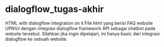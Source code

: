 # dialogflow_tugas-akhir
HTML with dialogflow integration on it
File html yang berisi FAQ website UPNVJ dengan integrasi dialogflow framework API sebagai chatbot pada website tersebut.
Silahkan jika ingin dipelajari, ini hanya basic dari integrasi dialogflow ke sebuah website.
